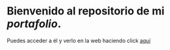 # Bienvenido al repositorio de mi _portafolio_. 

Puedes acceder a él y verlo en la web haciendo click [aquí](https://Fer2309.github.io/Portafolio/portafolio-Fer/portafolio/indexx.html)
